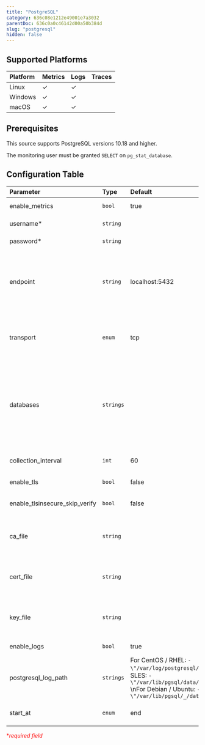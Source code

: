 ```yaml
---
title: "PostgreSQL"
category: 636c08e1212e49001e7a3032
parentDoc: 636c0a0c46142d00a50b384d
slug: "postgresql"
hidden: false
---
```

## Supported Platforms

| Platform | Metrics | Logs | Traces |
| :------- | :------ | :--- | :----- |
| Linux    | ✓       | ✓    |        |
| Windows  | ✓       | ✓    |        |
| macOS    | ✓       | ✓    |        |

## Prerequisites

This source supports PostgreSQL versions 10.18 and higher.

The monitoring user must be granted `SELECT` on `pg_stat_database`.

## Configuration Table

| Parameter           | Type  | Default | Description                                |
| :------------------ | :---- | :------ | :----------------------------------------- |
| enable_metrics | `bool` | true | Enable to collect metrics. |
| username* | `string` | | Username used to authenticate. |
| password* | `string` | | Password used to authenticate. |
| endpoint | `string` | localhost:5432 | The endpoint of the postgres server. If transport is set to unix, the endpoint will internally be translated from host:port to /host.s.PGSQL.port. |
| transport | `enum` | tcp | The transport protocol being used to connect to Postgres. Valid values are `tcp`, or `unix`. |
| databases | `strings` | | The list of databases for which the receiver will attempt to collect statistics. If an empty list is provided, the receiver will attempt to collect statistics for all databases. |
| collection_interval | `int` | 60 | How often (seconds) to scrape for metrics. |
| enable_tls | `bool` | false | Whether or not to use TLS. |
| enable_tlsinsecure_skip_verify | `bool` | false | Enable to skip TLS certificate verification. |
| ca_file | `string` | | Certificate authority used to validate the database server's TLS certificate. |
| cert_file | `string` | | A TLS certificate used for client authentication, if mutual TLS is enabled. |
| key_file | `string` | | A TLS private key used for client authentication, if mutual TLS is enabled. |
| enable_logs | `bool` | true | Enable to collect logs. |
| postgresql_log_path | `strings` | For CentOS / RHEL: `- \"/var/log/postgresql/postgresql_.log\"`  \nFor SLES: `- \"/var/lib/pgsql/data/log/postgresql_.log\"`  \nFor Debian / Ubuntu: `- \"/var/lib/pgsql/_/data/log/postgresql_.log\"` | Path to Postgres log file(s). |
| start_at | `enum` | end | Start reading file from 'beginning' or 'end'. |

<span style="color:red">\*_required field_</span>
